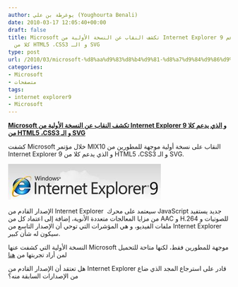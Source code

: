 ```yaml
---
author: يوغرطة بن علي (Youghourta Benali)
date: 2010-03-17 12:05:40+00:00
draft: false
title: Microsoft تكشف النقاب عن النسخة الأولية من Internet Explorer 9 و الذي يدعم
  كلا من HTML5 ،CSS3 و الـ SVG
type: post
url: /2010/03/microsoft-%d8%aa%d9%83%d8%b4%d9%81-%d8%a7%d9%84%d9%86%d9%82%d8%a7%d8%a8-%d8%b9%d9%86-%d8%a7%d9%84%d9%86%d8%b3%d8%ae%d8%a9-%d8%a7%d9%84%d8%a3%d9%88%d9%84%d9%8a%d8%a9-%d9%85%d9%86-internet-explorer-9/
categories:
- Microsoft
- متصفحات
tags:
- internet explorer9
- Microsoft
---
```


[**Microsoft تكشف النقاب عن النسخة الأولية من Internet Explorer 9 و الذي يدعم كلا من HTML5 ،CSS3 و الـ SVG**](https://www.it-scoop.com/2010/03/microsoft-%d8%aa%d9%83%d8%b4%d9%81-%d8%a7%d9%84%d9%86%d9%82%d8%a7%d8%a8-%d8%b9%d9%86-%d8%a7%d9%84%d9%86%d8%b3%d8%ae%d8%a9-%d8%a7%d9%84%d8%a3%d9%88%d9%84%d9%8a%d8%a9-%d9%85%d9%86-internet-explorer-9/)


كشفت Microsoft خلال مؤتمر MIX10 النقاب على نسخة أولية موجهة للمطورين من Internet Explorer 9 و الذي يدعم كلا من HTML5 ،CSS3 و الـ SVG.

[![](IE9.jpg)
](IE9.jpg)

الإصدار القادم من Internet Explorer  سيعتمد على محرك JavaScript جديد يستفيد من مزايا المعالجات متعددة الأنوية، إضافة إلى اعتماد كل من AAC و H.264 للصوتيات و ملفات الفيديو، و هي المؤشرات التي توحي أن الإصدار التاسع من Internet Explorer سيكون له شأن كبير.

النسخة الأولية التي كشفت عنها Microsoft موجهة للمطورين فقط، لكنها متاحة للتحميل لمن أراد تجربتها من [هنا](http://ie.microsoft.com/testdrive/)

هل تعتقد أن الإصدار القادم من Internet Explorer قادر على استرجاع المجد الذي ضاع من الإصدارات السابقة منه؟

